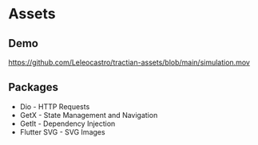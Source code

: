 # Assets

## Demo
https://github.com/Leleocastro/tractian-assets/blob/main/simulation.mov

## Packages
- Dio - HTTP Requests
- GetX - State Management and Navigation
- GetIt - Dependency Injection
- Flutter SVG - SVG Images

